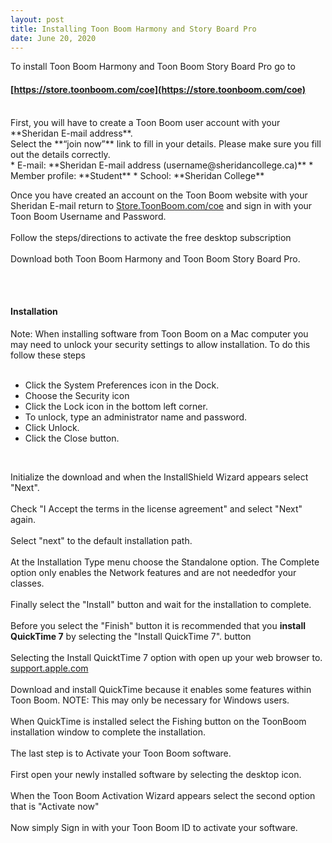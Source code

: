 ```yaml
---
layout: post
title: Installing Toon Boom Harmony and Story Board Pro  
date: June 20, 2020
--- 
```

To install Toon Boom Harmony and Toon Boom Story Board Pro go to  
#### [https://store.toonboom.com/coe](https://store.toonboom.com/coe)   

<br>
First, you will have to create a Toon Boom user account with your **Sheridan E-mail address**.  
<br>
Select the **“join now”** link to fill in your details.  Please make sure you fill out the details correctly.  
<br>
* E-mail: **Sheridan E-mail address (username@sheridancollege.ca)**  
* Member profile: **Student**  
* School: **Sheridan College**    

<br>
  
Once you have created an account on the Toon Boom website with your Sheridan E-mail return to [Store.ToonBoom.com/coe](https://store.toonboom.com/coe) and sign in with your Toon Boom Username and Password.   
<br>
Follow the steps/directions to activate the free desktop subscription  
<br>
Download both Toon Boom Harmony and Toon Boom Story Board Pro.  
<br>


<br>

#### Installation  
Note: When installing software from Toon Boom on a Mac computer you may need to unlock your security settings to allow installation.  To do this follow these steps  
<br>
* Click the System Preferences icon in the Dock.  
* Choose the Security icon  
* Click the Lock icon in the bottom left corner.   
* To unlock, type an administrator name and password.  
* Click Unlock.  
* Click the Close button.  

<br>

Initialize the download and when the InstallShield Wizard appears select "Next".  
<br>
Check "I Accept the terms in the license agreement" and select "Next" again.  
<br>
Select "next" to the default installation path.  
<br>
At the Installation Type menu choose the Standalone option.  The Complete option only enables the Network features and are not neededfor your classes.  
<br>
Finally select the "Install" button and wait for the installation to complete.  
<br>
Before you select the "Finish" button it is recommended that you **install QuickTime 7** by selecting the "Install QuickTime 7". button  
<br>
Selecting the Install QuicktTime 7 option with open up your web browser to. [support.apple.com](https://support.apple.com/kb/DL837?locale=en_CA)  
<br>
Download and install QuickTime because it enables some features within Toon Boom. 
NOTE: This may only be necessary for Windows users.  
<br>
When QuickTime is installed select the Fishing button on the ToonBoom installation window to complete the installation.  
<br>
The last step is to Activate your Toon Boom software.  
<br>
First open your newly installed software by selecting the desktop icon.  
<br> 
When the Toon Boom Activation Wizard appears select the second option that is "Activate now"  
<br>
Now simply Sign in with your Toon Boom ID to activate your software.   


 